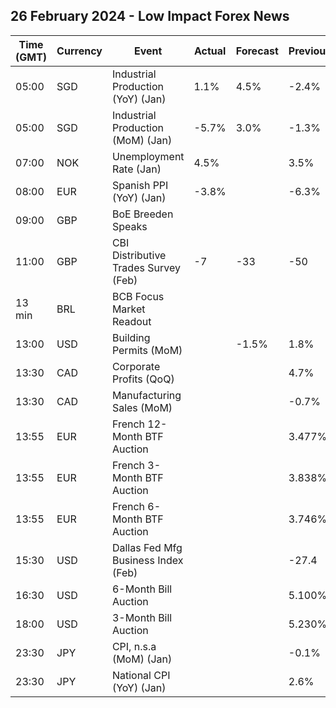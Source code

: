## 26 February 2024 - Low Impact Forex News

| Time (GMT) | Currency | Event | Actual | Forecast | Previous |
|------|----------|-------|--------|----------|----------|
| 05:00 | SGD | Industrial Production (YoY) (Jan) | 1.1% | 4.5% | -2.4% |
| 05:00 | SGD | Industrial Production (MoM) (Jan) | -5.7% | 3.0% | -1.3% |
| 07:00 | NOK | Unemployment Rate (Jan) | 4.5% |  | 3.5% |
| 08:00 | EUR | Spanish PPI (YoY) (Jan) | -3.8% |  | -6.3% |
| 09:00 | GBP | BoE Breeden Speaks |  |  |  |
| 11:00 | GBP | CBI Distributive Trades Survey (Feb) | -7 | -33 | -50 |
| 13 min | BRL | BCB Focus Market Readout |  |  |  |
| 13:00 | USD | Building Permits (MoM) |  | -1.5% | 1.8% |
| 13:30 | CAD | Corporate Profits (QoQ) |  |  | 4.7% |
| 13:30 | CAD | Manufacturing Sales (MoM) |  |  | -0.7% |
| 13:55 | EUR | French 12-Month BTF Auction |  |  | 3.477% |
| 13:55 | EUR | French 3-Month BTF Auction |  |  | 3.838% |
| 13:55 | EUR | French 6-Month BTF Auction |  |  | 3.746% |
| 15:30 | USD | Dallas Fed Mfg Business Index (Feb) |  |  | -27.4 |
| 16:30 | USD | 6-Month Bill Auction |  |  | 5.100% |
| 18:00 | USD | 3-Month Bill Auction |  |  | 5.230% |
| 23:30 | JPY | CPI, n.s.a (MoM) (Jan) |  |  | -0.1% |
| 23:30 | JPY | National CPI (YoY) (Jan) |  |  | 2.6% |
